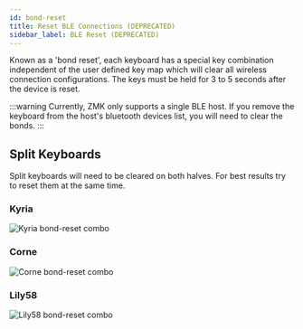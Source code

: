 ```yaml
---
id: bond-reset
title: Reset BLE Connections (DEPRECATED)
sidebar_label: BLE Reset (DEPRECATED)
---
```


Known as a 'bond reset', each keyboard has a special key combination independent of the user defined key map which will
clear all wireless connection configurations. The keys must be held for 3 to 5 seconds after the device is
reset.

:::warning
Currently, ZMK only supports a single BLE host. If you remove the keyboard from the host's bluetooth devices
list, you will need to clear the bonds.
:::

## Split Keyboards

Split keyboards will need to be cleared on both halves. For best results try to reset them at the same time.


### Kyria

![Kyria bond-reset combo](assets/bond-clearing/kyria.jpg)

### Corne

![Corne bond-reset combo](assets/bond-clearing/corne.jpg)

### Lily58

![Lily58 bond-reset combo](assets/bond-clearing/lily58.jpg)